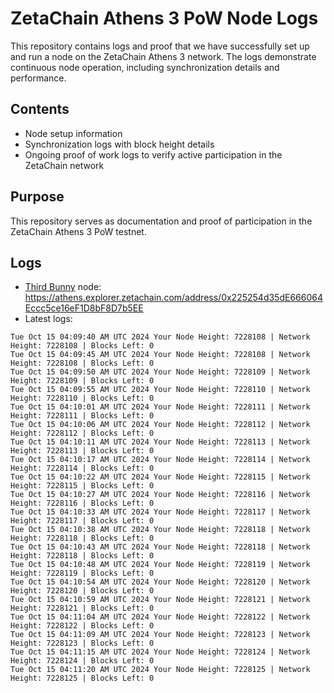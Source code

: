 # ZetaChain Athens 3 PoW Node Logs
This repository contains logs and proof that we have successfully set up and run a node on the ZetaChain Athens 3 network. The logs demonstrate continuous node operation, including synchronization details and performance.

## Contents
- Node setup information
- Synchronization logs with block height details
- Ongoing proof of work logs to verify active participation in the ZetaChain network

## Purpose
This repository serves as documentation and proof of participation in the ZetaChain Athens 3 PoW testnet.

## Logs

- [Third Bunny](https://thirdbunny.xyz/) node: https://athens.explorer.zetachain.com/address/0x225254d35dE666064Eccc5ce16eF1D8bF8D7b5EE
- Latest logs:
```
Tue Oct 15 04:09:40 AM UTC 2024 Your Node Height: 7228108 | Network Height: 7228108 | Blocks Left: 0
Tue Oct 15 04:09:45 AM UTC 2024 Your Node Height: 7228108 | Network Height: 7228108 | Blocks Left: 0
Tue Oct 15 04:09:50 AM UTC 2024 Your Node Height: 7228109 | Network Height: 7228109 | Blocks Left: 0
Tue Oct 15 04:09:55 AM UTC 2024 Your Node Height: 7228110 | Network Height: 7228110 | Blocks Left: 0
Tue Oct 15 04:10:01 AM UTC 2024 Your Node Height: 7228111 | Network Height: 7228111 | Blocks Left: 0
Tue Oct 15 04:10:06 AM UTC 2024 Your Node Height: 7228112 | Network Height: 7228112 | Blocks Left: 0
Tue Oct 15 04:10:11 AM UTC 2024 Your Node Height: 7228113 | Network Height: 7228113 | Blocks Left: 0
Tue Oct 15 04:10:17 AM UTC 2024 Your Node Height: 7228114 | Network Height: 7228114 | Blocks Left: 0
Tue Oct 15 04:10:22 AM UTC 2024 Your Node Height: 7228115 | Network Height: 7228115 | Blocks Left: 0
Tue Oct 15 04:10:27 AM UTC 2024 Your Node Height: 7228116 | Network Height: 7228116 | Blocks Left: 0
Tue Oct 15 04:10:33 AM UTC 2024 Your Node Height: 7228117 | Network Height: 7228117 | Blocks Left: 0
Tue Oct 15 04:10:38 AM UTC 2024 Your Node Height: 7228118 | Network Height: 7228118 | Blocks Left: 0
Tue Oct 15 04:10:43 AM UTC 2024 Your Node Height: 7228118 | Network Height: 7228118 | Blocks Left: 0
Tue Oct 15 04:10:48 AM UTC 2024 Your Node Height: 7228119 | Network Height: 7228119 | Blocks Left: 0
Tue Oct 15 04:10:54 AM UTC 2024 Your Node Height: 7228120 | Network Height: 7228120 | Blocks Left: 0
Tue Oct 15 04:10:59 AM UTC 2024 Your Node Height: 7228121 | Network Height: 7228121 | Blocks Left: 0
Tue Oct 15 04:11:04 AM UTC 2024 Your Node Height: 7228122 | Network Height: 7228122 | Blocks Left: 0
Tue Oct 15 04:11:09 AM UTC 2024 Your Node Height: 7228123 | Network Height: 7228123 | Blocks Left: 0
Tue Oct 15 04:11:15 AM UTC 2024 Your Node Height: 7228124 | Network Height: 7228124 | Blocks Left: 0
Tue Oct 15 04:11:20 AM UTC 2024 Your Node Height: 7228125 | Network Height: 7228125 | Blocks Left: 0
```
